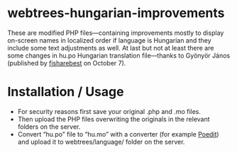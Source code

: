 # webtrees-hungarian-improvements
These are modified PHP files—containing improvements mostly to display on-screen names in localized order if language is Hungarian and they include some text adjustments as well. At last but not at least there are some changes in hu.po Hungarian translation file—thanks to Gyönyör János (published by <a href="https://github.com/fisharebest/webtrees/commit/e1c58e6fe3d32e19454598497bbc67d6b749d957" target="_blank" title="Opens in new tab.">fisharebest</a> on October 7).

# Installation / Usage
<ul>
  <li>For security reasons first save your original .php and .mo files.</li>
  <li>Then upload the PHP files overwriting the originals in the relevant folders on the server.</li>
  <li>Convert “hu.po” file to “hu.mo” with a converter (for example <a href="http://poedit.net/" target="_blank" title="Opens in new tab.">Poedit</a>) and upload it to webtrees/language/ folder on the server.
</ul>

